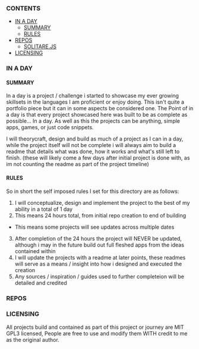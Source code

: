 ### CONTENTS

- [IN A DAY](#in-a-day)
  - [SUMMARY](#summary)
  - [RULES](#rules)
- [REPOS](#repos)
  - [SOLITARE.JS](#solitare.js)
- [LICENSING](#licensing)

### IN A DAY

#### SUMMARY

In a day is a project / challenge i started to showcase my ever growing skillsets in the languages I am proficient or enjoy doing. This isn't quite a portfolio piece but it can in some aspects be considered one. The Point of in a day is that every project showcased here was built to be as complete as possible... In a day. As well as this the projects can be anything, simple apps, games, or just code snippets.

I will theorycraft, design and build as much of a project as I can in a day, while the project itself will not be complete i will always aim to build a readme that details what was done, how it works and what's still left to finish. (these will likely come a few days after initial project is done with, as im not counting the readme as part of the project timeline)

#### RULES

So in short the self imposed rules I set for this directory are as follows:

1. I will conceptualize, design and implement the project to the best of my ability in a total of 1 day
2. This means 24 hours total, from initial repo creation to end of building

- This means some projects will see updates across multiple dates

3. After completion of the 24 hours the project will NEVER be updated, although i may in the future build out full fleshed apps from the ideas contained within
4. I will update the projects with a readme at later points, these readmes will serve as a means / insight into how i designed and executed the creation
5. Any sources / inspiration / guides used to further completeion will be detailed and credited

### REPOS

### LICENSING

All projects build and contained as part of this project or journey are MIT GPL3 licensed, People are free to use and modify them WITH credit to me as the original author.
